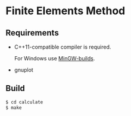 # Finite Elements Method

## Requirements

-  C++11-compatible compiler is required.

   For Windows use [MinGW-builds](http://sourceforge.net/projects/mingwbuilds/).

-  gnuplot

## Build

```bash
$ cd calculate
$ make
```
